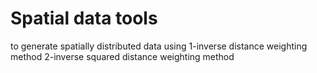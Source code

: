 # Spatial data tools
to generate spatially distributed data using
1-inverse distance weighting method
2-inverse squared distance weighting method
